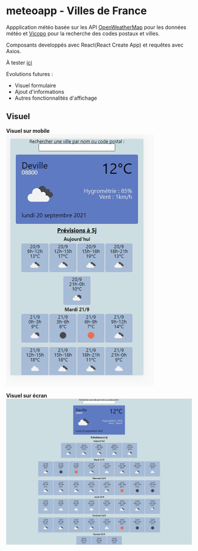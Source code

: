 # meteoapp - Villes de France

Appplication météo basée sur les API [OpenWeatherMap](https://openweathermap.org/) pour les données météo et [Vicopo](https://vicopo.selfbuild.fr/) pour la recherche des codes postaux et villes.

Composants developpés avec React(React Create App) et requêtes avec Axios.

À tester [ici](http://jsmeteo.surge.sh)

Evolutions futures :
- Visuel formulaire
- Ajout d'informations
- Autres fonctionnalités d'affichage

## Visuel

**Visuel sur mobile**
 ![Visuel sur mobile](src/img/View%20-%20Phone.jpg)



**Visuel sur écran** 
![Visuel sur écran](src/img/View%20-%20Screen.jpg)
